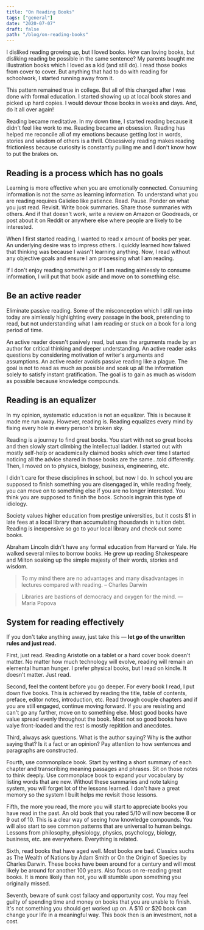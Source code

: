 ```yaml
---
title: "On Reading Books"
tags: ["general"]
date: "2020-07-07"
draft: false
path: "/blog/on-reading-books"
---
```

I disliked reading growing up, but I loved books. How can loving books, but disliking reading be possible in the same sentence? My parents bought me illustration books which I loved as a kid (and still do). I read those books from cover to cover. But anything that had to do with reading for schoolwork, I started running away from it.

This pattern remained true in college. But all of this changed after I was done with formal education. I started showing up at local book stores and picked up hard copies. I would devour those books in weeks and days. And, do it all over again! 

Reading became meditative. In my down time, I started reading because it didn't feel like work to me. Reading became an obsession. Reading has helped me reconcile all of my emotions because getting lost in words, stories and wisdom of others is a thrill. Obsessively reading makes reading frictionless because curiosity is constantly pulling me and I don't know how to put the brakes on.

## Reading is a process which has no goals
Learning is more effective when you are emotionally connected. Consuming information is not the same as learning information. To understand what you are reading requires Galieleo like patience. Read. Pause. Ponder on what you just read. Revisit. Write book summaries. Share those summaries with others. And if that doesn't work, write a review on Amazon or Goodreads, or post about it on Reddit or anywhere else where people are likely to be interested.

When I first started reading, I wanted to read x amount of books per year. An underlying desire was to impress others. I quickly learned how falwed that thinking was because I wasn't learning anything. Now, I read without any objective goals and ensure I am processing what I am reading.

If I don't enjoy reading something or if I am reading aimlessly to consume information, I will put that book aside and move on to something else.

## Be an active reader
Eliminate passive reading. Some of the misconception which I still run into today are aimlessly highlighting every passage in the book, pretending to read, but not understanding what I am reading or stuck on a book for a long period of time.

An active reader doesn't pasively read, but uses the arguments made by an author for critical thinking and deeper understanding. An active reader asks questions by considering motivation of writer's arguments and assumptions. An active reader avoids passive reading like a plague. The goal is not to read as much as possible and soak up all the information solely to satisfy instant gratification. The goal is to gain as much as wisdom as possible because knowledge compounds.

## Reading is an equalizer
In my opinion, systematic education is not an equalizer. This is because it made me run away. However, reading is. Reading equalizes every mind by fixing every hole in every person's broken sky.

Reading is a journey to find great books. You start with not so great books and then slowly start climbing the intellectual ladder. I started out with mostly self-help or academically claimed books which over time I started noticing all the advice shared in those books are the same...told differently. Then, I moved on to physics, biology, business, engineering, etc. 

I didn't care for these disciplines in school, but now I do. In school you are supposed to finish something you are disengaged in, while reading freely, you can move on to something else if you are no longer interested. You think you are supposed to finish the book. Schools ingrain this type of idiology.

Society values higher education from prestige universities, but it costs $1 in late fees at a local library than accumulating thousdands in tuition debt. Reading is inexpensive so go to your local library and check out some books.

Abraham Lincoln didn't have any formal education from Harvard or Yale. He walked several miles to borrow books. He grew up reading Shakespeare and Milton soaking up the simple majesty of their words, stories and wisdom. 

> To my mind there are no advantages and many disadvantages in lectures compared with reading. – Charles Darwin

> Libraries are bastions of democracy and oxygen for the mind. — Maria Popova

## System for reading effectively

If you don't take anything away, just take this — **let go of the unwritten rules and just read.**

First, just read. Reading Aristotle on a tablet or a hard cover book doesn't matter. No matter how much technology will evolve, reading will remain an elemental human hunger. I prefer physical books, but I read on kindle. It doesn't matter. Just read.

Second, feel the content before you go deeper. For every book I read, I put down five books. This is achieved by reading the title, table of contents, preface, editor notes, introduction, etc. Read through couple chapters and if you are still engaged, continue moving forward. If you are resisting and can't go any further, move on to something else. Most good books have value spread evenly throughout the book. Most not so good books have valye front-loaded and the rest is mostly repitition and anecdotes.

Third, always ask questions. What is the author saying? Why is the author saying that? Is it a fact or an opinion? Pay attention to how sentences and paragraphs are constructed.

Fourth, use commonplace book. Start by writing a short summary of each chapter and transcribing meaning passages and phrases. Sit on those notes to think deeply. Use commonplace book to expand your vocabulary by listing words that are new. Without these summaries and note taking system, you will forget lot of the lessons learned. I don't have a great memory so the system I built helps me revisit those lessons.

Fifth, the more you read, the more you will start to appreciate books you have read in the past. An old book that you rated 5/10 will now become 8 or 9 out of 10. This is a clear way of seeing how knowledge compounds. You will also start to see common patterns that are universal to human beings. Lessons from philosophy, physiology, physics, psychology, biology, business, etc. are everywhere. Everything is related.

Sixth, read books that have aged well. Most books are bad. Classics suchs as The Wealth of Nations by Adam Smith or On the Origin of Species by Charles Darwin. These books have been around for a century and will most likely be around for another 100 years. Also focus on re-reading great books. It is more likely than not, you will stumble upon something you originally missed.

Seventh, beware of sunk cost fallacy and opportunity cost. You may feel guilty of spending time and money on books that you are unable to finish. It's not something you should get worked up on. A $10 or $20 book can change your life in a meaningful way. This book then is an investment, not a cost.